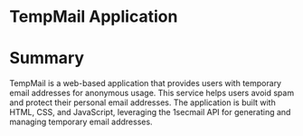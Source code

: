 # TempMail Application
# Summary
TempMail is a web-based application that provides users with temporary email addresses for anonymous usage. This service helps users avoid spam and protect their personal email addresses. The application is built with HTML, CSS, and JavaScript, leveraging the 1secmail API for generating and managing temporary email addresses.
